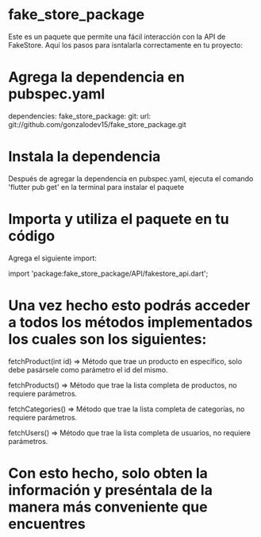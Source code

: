 # fake_store_package

Este es un paquete que permite una fácil interacción con la API de FakeStore. Aquí los pasos para isntalarla correctamente en tu proyecto:

# Agrega la dependencia en pubspec.yaml

dependencies:
  fake_store_package:
    git:
      url: git://github.com/gonzalodev15/fake_store_package.git


# Instala la dependencia
Después de agregar la dependencia en pubspec.yaml, ejecuta el comando 'flutter pub get' en la terminal para instalar el paquete

# Importa y utiliza el paquete en tu código
Agrega el siguiente import: 

import 'package:fake_store_package/API/fakestore_api.dart';


# Una vez hecho esto podrás acceder a todos los métodos implementados los cuales son los siguientes:

fetchProduct(int id) => Método que trae un producto en específico, solo debe pasársele como parámetro el id del mismo.

fetchProducts() => Método que trae la lista completa de productos, no requiere parámetros.

fetchCategories() => Método que trae la lista completa de categorías, no requiere parámetros.

fetchUsers() => Método que trae la lista completa de usuarios, no requiere parámetros.

# Con esto hecho, solo obten la información y preséntala de la manera más conveniente que encuentres


